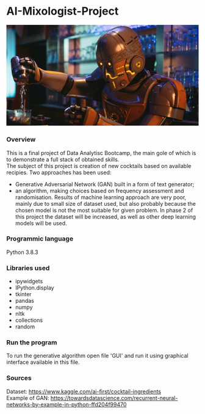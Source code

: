 # AI-Mixologist-Project
![image](./images/robot_bartender.jpg)

### Overview
This is a final project of Data Analytisc Bootcamp, the main gole of which is to demonstrate a full stack of obtained skills.<br/>
The subject of this project is creation of new cocktails based on available recipies. Two approaches has been used:
- Generative Adversarial Network (GAN) built in a form of text generator;
- an algorithm, making choices based on frequency assessment and randomisation.
Results of machine learning approach are very poor, mainly due to small size of dataset used, but also probably because the chosen model is not the most suitable for given problem.
In phase 2 of this project the dataset will be increased, as well as other deep learning models will be used.

### Programmic language
Python 3.8.3

### Libraries used
- ipywidgets
- IPython.display
- tkinter
- pandas
- numpy
- nltk
- collections
- random

### Run the program
To run the generative algorithm open file 'GUI' and run it using graphical interface available in this file.

### Sources
Dataset: https://www.kaggle.com/ai-first/cocktail-ingredients<br/>
Example of GAN: https://towardsdatascience.com/recurrent-neural-networks-by-example-in-python-ffd204f99470